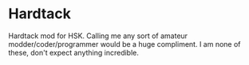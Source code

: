 # Hardtack
Hardtack mod for HSK.
Calling me any sort of amateur modder/coder/programmer would be a huge compliment. I am none of these, don't expect anything incredible. 

